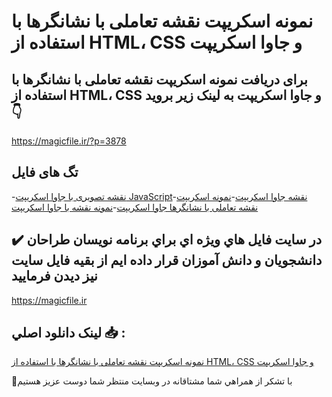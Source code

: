 # نمونه اسکریپت نقشه تعاملی با نشانگرها با استفاده از HTML، CSS و جاوا اسکریپت

## برای دریافت نمونه اسکریپت نقشه تعاملی با نشانگرها با استفاده از HTML، CSS و جاوا اسکریپت به لینک زیر بروید 👇

https://magicfile.ir/?p=3878

## تگ های فایل

-[نقشه تصویری با جاوا اسکریپت JavaScript](https://magicfile.ir/product/%d8%a7%d8%b3%da%a9%d8%b1%db%8c%d9%be%d8%aa-%d9%86%d9%82%d8%b4%d9%87-%d8%aa%d8%b9%d8%a7%d9%85%d9%84%db%8c-%d8%a8%d8%a7-%d9%86%d8%b4%d8%a7%d9%86%da%af%d8%b1%d9%87%d8%a7-html-css-%d8%ac%d8%a7%d9%88%d8%a7-%d8%a7%d8%b3%da%a9%d8%b1%db%8c%d9%be%d8%aa/)-[نقشه جاوا اسکریپت](https://magicfile.ir/product/%d8%a7%d8%b3%da%a9%d8%b1%db%8c%d9%be%d8%aa-%d9%86%d9%82%d8%b4%d9%87-%d8%aa%d8%b9%d8%a7%d9%85%d9%84%db%8c-%d8%a8%d8%a7-%d9%86%d8%b4%d8%a7%d9%86%da%af%d8%b1%d9%87%d8%a7-html-css-%d8%ac%d8%a7%d9%88%d8%a7-%d8%a7%d8%b3%da%a9%d8%b1%db%8c%d9%be%d8%aa/)-[نمونه اسکریپت نقشه تعاملی با نشانگرها جاوا اسکریپت](https://magicfile.ir/product/%d8%a7%d8%b3%da%a9%d8%b1%db%8c%d9%be%d8%aa-%d9%86%d9%82%d8%b4%d9%87-%d8%aa%d8%b9%d8%a7%d9%85%d9%84%db%8c-%d8%a8%d8%a7-%d9%86%d8%b4%d8%a7%d9%86%da%af%d8%b1%d9%87%d8%a7-html-css-%d8%ac%d8%a7%d9%88%d8%a7-%d8%a7%d8%b3%da%a9%d8%b1%db%8c%d9%be%d8%aa/)-[نمونه نقشه با جاوا اسکریپت](https://magicfile.ir/product/%d8%a7%d8%b3%da%a9%d8%b1%db%8c%d9%be%d8%aa-%d9%86%d9%82%d8%b4%d9%87-%d8%aa%d8%b9%d8%a7%d9%85%d9%84%db%8c-%d8%a8%d8%a7-%d9%86%d8%b4%d8%a7%d9%86%da%af%d8%b1%d9%87%d8%a7-html-css-%d8%ac%d8%a7%d9%88%d8%a7-%d8%a7%d8%b3%da%a9%d8%b1%db%8c%d9%be%d8%aa/)

## ✔️ در سايت فايل هاي ويژه اي براي برنامه نويسان طراحان دانشجويان و دانش آموزان قرار داده ايم از بقيه فايل سايت نيز ديدن فرماييد

https://magicfile.ir


## لينک دانلود اصلي 📥 :

[نمونه اسکریپت نقشه تعاملی با نشانگرها با استفاده از HTML، CSS و جاوا اسکریپت](https://magicfile.ir/product/%d8%a7%d8%b3%da%a9%d8%b1%db%8c%d9%be%d8%aa-%d9%86%d9%82%d8%b4%d9%87-%d8%aa%d8%b9%d8%a7%d9%85%d9%84%db%8c-%d8%a8%d8%a7-%d9%86%d8%b4%d8%a7%d9%86%da%af%d8%b1%d9%87%d8%a7-html-css-%d8%ac%d8%a7%d9%88%d8%a7-%d8%a7%d8%b3%da%a9%d8%b1%db%8c%d9%be%d8%aa/) 


🙏با تشکر از همراهي شما مشتاقانه در وبسایت منتظر شما دوست عزیز هستیم


